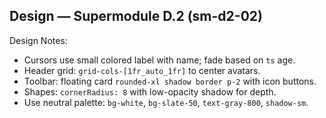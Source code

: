 ## Design — Supermodule D.2 (sm-d2-02)

Design Notes:
- Cursors use small colored label with name; fade based on `ts` age.
- Header grid: `grid-cols-[1fr_auto_1fr]` to center avatars.
- Toolbar: floating card `rounded-xl shadow border p-2` with icon buttons.
- Shapes: `cornerRadius: 8` with low-opacity shadow for depth.
- Use neutral palette: `bg-white`, `bg-slate-50`, `text-gray-800`, `shadow-sm`.

